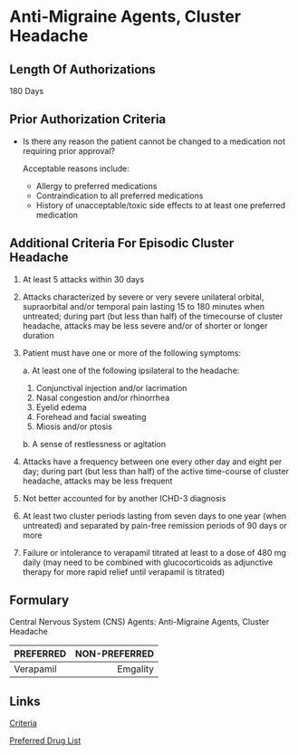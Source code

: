 # Anti-Migraine Agents, Cluster Headache

## Length Of Authorizations

180 Days

## Prior Authorization Criteria

- Is there any reason the patient cannot be changed to a medication not requiring prior approval?

  Acceptable reasons include:

  - Allergy to preferred medications
  - Contraindication to all preferred medications
  - History of unacceptable/toxic side effects to at least one preferred medication

## Additional Criteria For Episodic Cluster Headache

1. At least 5 attacks within 30 days
2. Attacks characterized by severe or very severe unilateral orbital, supraorbital and/or temporal pain lasting 15 to 180 minutes when untreated; during part (but less than half) of the timecourse of cluster headache, attacks may be less severe and/or of shorter or longer duration
3. Patient must have one or more of the following symptoms:

    a. At least one of the following ipsilateral to the headache:

      1. Conjunctival injection and/or lacrimation
      2. Nasal congestion and/or rhinorrhea
      3. Eyelid edema
      4. Forehead and facial sweating
      5. Miosis and/or ptosis

    b. A sense of restlessness or agitation

4. Attacks have a frequency between one every other day and eight per day; during part (but less than half) of the active time-course of cluster headache, attacks may be less frequent
5. Not better accounted for by another ICHD-3 diagnosis
6. At least two cluster periods lasting from seven days to one year (when untreated) and separated by pain-free remission periods of 90 days or more
7. Failure or intolerance to verapamil titrated at least to a dose of 480 mg daily (may need to be combined with glucocorticoids as adjunctive therapy for more rapid relief until verapamil is titrated)

## Formulary

Central Nervous System (CNS) Agents: Anti-Migraine Agents, Cluster Headache

| PREFERRED | NON-PREFERRED |
| :---| ---: |
| Verapamil | Emgality |

## Links

[Criteria]()

[Preferred Drug List]()
